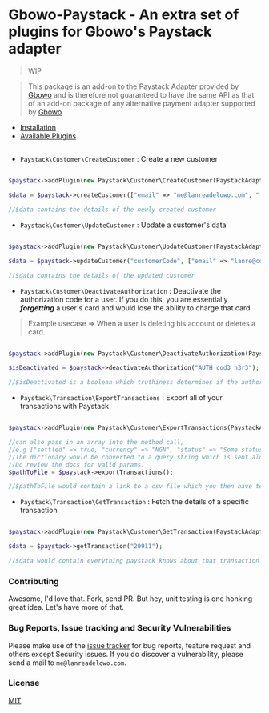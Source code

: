 # Gbowo-Paystack - An extra set of plugins for Gbowo's Paystack adapter

> WIP

> This package is an add-on to the Paystack Adapter provided by [Gbowo](gbowo) and is therefore not guaranteed to have the same API as that of an add-on package of any alternative payment adapter supported by [Gbowo](gbowo)

- [Installation](#install)
- [Available Plugins](#plugins)


<h2 id="install"></h2>


<h2 id="plugins"></h2>

- `Paystack\Customer\CreateCustomer` : Create a new customer

```php

$paystack->addPlugin(new Paystack\Customer\CreateCustomer(PaystackAdapter::API_LINK));

$data = $paystack->createCustomer(["email" => "me@lanreadelowo.com", "first_name" => "Lanre", "last_name" => "Adelowo"]);

//$data contains the details of the newly created customer

```

- `Paystack\Customer\UpdateCustomer` : Update a customer's data

```php

$paystack->addPlugin(new Paystack\Customer\UpdateCustomer(PaystackAdapter::API_LINK));

$data = $paystack->updateCustomer("customerCode", ["email" => "lanre@coolstartup.com"]);

//$data contains the details of the updated customer

```

- `Paystack\Customer\DeactivateAuthorization` : Deactivate the authorization code for a user. If you do this, you are essentially ___forgetting___ a user's card and would lose the ability to charge that card.
 
> Example usecase => When a user is deleting his account or deletes a card.

```php

$paystack->addPlugin(new Paystack\Customer\DeactivateAuthorization(PaystackAdapter::API_LINK));

$isDeactivated = $paystack->deactivateAuthorization("AUTH_cod3_h3r3");

//$isDeactivated is a boolean which truthiness determines if the authorization code was succesffuly deactivated
```

- `Paystack\Transaction\ExportTransactions` : Export all of your transactions with Paystack

```php

$paystack->addPlugin(new Paystack\Customer\ExportTransactions(PaystackAdapter::API_LINK));

//can also pass in an array into the method call,
//e.g ["settled" => true, "currency" => "NGN", "status" => "Some status"]
//The dictionary would be converted to a query string which is sent alongside the request. 
//Do review the docs for valid params.
$pathToFile = $paystack->exportTransactions();

//$pathToFile would contain a link to a csv file which you then have to download
```

- `Paystack\Transaction\GetTransaction` : Fetch the details of a specific transaction

```php

$paystack->addPlugin(new Paystack\Customer\GetTransaction(PaystackAdapter::API_LINK));

$data = $paystack->getTransaction("20911");

//$data would contain everything paystack knows about that transaction
```


### Contributing

Awesome, I'd love that. Fork, send PR. But hey, unit testing is one honking great idea. Let's have more of that.

### Bug Reports, Issue tracking and Security Vulnerabilities

Please make use of the [issue tracker](https://github.com/adelowo/gbowo-paystack/issues) for bug reports, feature request and others except Security issues. If you do discover a vulnerability, please send a mail to `me@lanreadelowo.com`.

### License
[MIT](http://opensource.org/licenses/MIT)

[gbowo]: https://github.com/adelowo/gbowo